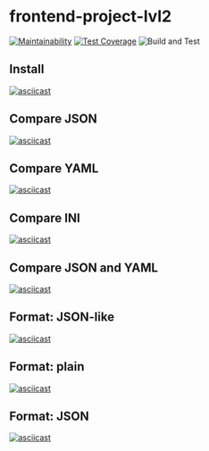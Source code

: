 # frontend-project-lvl2

[![Maintainability](https://api.codeclimate.com/v1/badges/c1d02d4a148a3774406f/maintainability)](https://codeclimate.com/github/vermucht/frontend-project-lvl2/maintainability)
[![Test Coverage](https://api.codeclimate.com/v1/badges/c1d02d4a148a3774406f/test_coverage)](https://codeclimate.com/github/vermucht/frontend-project-lvl2/test_coverage)
![Build and Test](https://github.com/vermucht/frontend-project-lvl2/workflows/Build%20and%20Test/badge.svg)

## Install

[![asciicast](https://asciinema.org/a/C5dNLIydUXMTvoNB66VqJaoQy.svg)](https://asciinema.org/a/C5dNLIydUXMTvoNB66VqJaoQy)

## Compare JSON

[![asciicast](https://asciinema.org/a/GtBNL9FUWGo7A9QC4NVo1ybtf.svg)](https://asciinema.org/a/GtBNL9FUWGo7A9QC4NVo1ybtf)

## Compare YAML

[![asciicast](https://asciinema.org/a/SWFJ6zmulriXwFUdYePhzyBBc.svg)](https://asciinema.org/a/SWFJ6zmulriXwFUdYePhzyBBc)

## Compare INI

[![asciicast](https://asciinema.org/a/cs5uwZ3Jm8zSYFwIxWLcNmW5Q.svg)](https://asciinema.org/a/cs5uwZ3Jm8zSYFwIxWLcNmW5Q)

## Compare JSON and YAML

[![asciicast](https://asciinema.org/a/lJP8fC0d8BK9kIgP95wLIm41f.svg)](https://asciinema.org/a/lJP8fC0d8BK9kIgP95wLIm41f)

## Format: JSON-like

[![asciicast](https://asciinema.org/a/341943.svg)](https://asciinema.org/a/341943)

## Format: plain

[![asciicast](https://asciinema.org/a/uqwYwjgokklZGgnFjhovjndFc.svg)](https://asciinema.org/a/uqwYwjgokklZGgnFjhovjndFc)

## Format: JSON

[![asciicast](https://asciinema.org/a/kWMqhwpcg6FsylyGlLjMgKUbQ.svg)](https://asciinema.org/a/kWMqhwpcg6FsylyGlLjMgKUbQ)
